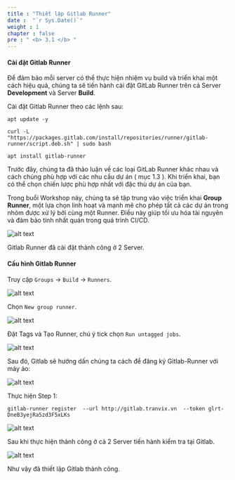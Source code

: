 ```yaml
---
title : "Thiết lập Gitlab Runner"
date :  "`r Sys.Date()`" 
weight : 1 
chapter : false
pre : " <b> 3.1 </b> "
---
```


#### Cài đặt Gitlab Runner

Để đảm bảo mỗi server có thể thực hiện nhiệm vụ build và triển khai một cách hiệu quả, chúng ta sẽ tiến hành cài đặt GitLab Runner trên cả Server **Development** và Server **Build**.

Cài đặt Gitlab Runner theo các lệnh sau:
```
apt update -y

curl -L "https://packages.gitlab.com/install/repositories/runner/gitlab-runner/script.deb.sh" | sudo bash

apt install gitlab-runner
```

Trước đây, chúng ta đã thảo luận về các loại GitLab Runner khác nhau và cách chúng phù hợp với các nhu cầu dự án ( mục 1.3 ). Khi triển khai, bạn có thể chọn chiến lược phù hợp nhất với đặc thù dự án của bạn.

Trong buổi Workshop này, chúng ta sẽ tập trung vào việc triển khai **Group Runner**, một lựa chọn linh hoạt và mạnh mẽ cho phép tất cả các dự án trong nhóm được xử lý bởi cùng một Runner. Điều này giúp tối ưu hóa tài nguyên và đảm bảo tính nhất quán trong quá trình CI/CD.

![alt text](/images/3-pipeline/3.1-gitlab-runner/3-1-1.png)

Gitlab Runner đã cài đặt thành công ở 2 Server.

#### Cấu hình Gitlab Runner

Truy cập `Groups` -> `Build` -> `Runners`.

![alt text](/images/3-pipeline/3.1-gitlab-runner/3-1-2.png)

Chọn `New group runner`.

![alt text](/images/3-pipeline/3.1-gitlab-runner/3-1-3.png)

Đặt Tags và Tạo Runner, chú ý tick chọn `Run untagged jobs`.

![alt text](/images/3-pipeline/3.1-gitlab-runner/3-1-4.png)

Sau đó, Gitlab sẽ hướng dấn chúng ta cách để đăng ký Gitlab-Runner với máy ảo:

![alt text](/images/3-pipeline/3.1-gitlab-runner/3-1-5.png)

Thực hiện Step 1:

```
gitlab-runner register  --url http://gitlab.tranvix.vn  --token glrt-DneB3yejRa5zd3F5xLKs
```

![alt text](/images/3-pipeline/3.1-gitlab-runner/3-1-6.png)

Sau khi thực hiện thành công ở cả 2 Server tiến hành kiểm tra tại Gitlab.

![alt text](/images/3-pipeline/3.1-gitlab-runner/3-1-7.png)

Như vậy đã thiết lập Gitlab thành công.

